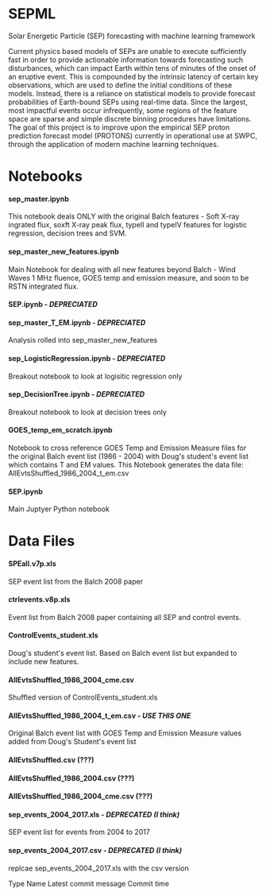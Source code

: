 # SEPML
Solar Energetic Particle (SEP) forecasting with machine learning framework

Current physics based models of SEPs are unable to execute sufficiently fast in order to provide actionable information towards forecasting such disturbances, which can impact Earth within tens of minutes of the onset of an eruptive event. This is compounded by the intrinsic latency of certain key observations, which are used to define the initial conditions of these models. Instead, there is a reliance on statistical models to provide forecast probabilities of Earth-bound SEPs using real-time data. Since the largest, most impactful events occur infrequently, some regions of the feature space are sparse and simple discrete binning procedures have limitations. The goal of this project is to improve upon the empirical SEP proton prediction forecast model (PROTONS) currently in operational use at SWPC, through the application of modern machine learning techniques.

# Notebooks

#### sep_master.ipynb

This notebook deals ONLY with the original Balch features - Soft X-ray ingrated flux, soxft X-ray peak flux, typeII and typeIV features for logistic regression, decision trees and SVM.

#### sep_master_new_features.ipynb	

Main Notebook for dealing with all new features beyond Balch - Wind Waves 1 MHz fluence, GOES temp and emission measure, and soon to be RSTN integrated flux. 

#### SEP.ipynb - ***DEPRECIATED***

#### sep_master_T_EM.ipynb - ***DEPRECIATED***

Analysis rolled into sep_master_new_features

#### sep_LogisticRegression.ipynb - ***DEPRECIATED***

Breakout notebook to look at logisitic regression only 

#### sep_DecisionTree.ipynb - ***DEPRECIATED***

Breakout notebook to look at decision trees only

#### GOES_temp_em_scratch.ipynb

Notebook to cross reference GOES Temp and Emission Measure files for the original Balch event list (1986 - 2004) with Doug's student's event list which contains T and EM values. This Notebook generates the data file: AllEvtsShuffled_1986_2004_t_em.csv

#### SEP.ipynb

Main Juptyer Python notebook 

# Data Files

#### SPEall.v7p.xls

SEP event list from the Balch 2008 paper

#### ctrlevents.v8p.xls

Event list from Balch 2008 paper containing all SEP and control events.

#### ControlEvents_student.xls

Doug's student's event list. Based on Balch event list but expanded to include new features.

#### AllEvtsShuffled_1986_2004_cme.csv

Shuffled version of ControlEvents_student.xls

#### AllEvtsShuffled_1986_2004_t_em.csv - ***USE THIS ONE***

Original Balch event list with GOES Temp and Emission Measure values added from Doug's Student's event list

#### AllEvtsShuffled.csv	(???)
#### AllEvtsShuffled_1986_2004.csv	(???)
#### AllEvtsShuffled_1986_2004_cme.csv	(???)


#### sep_events_2004_2017.xls  - ***DEPRECATED (I think)***

SEP event list for events from 2004 to 2017

#### sep_events_2004_2017.csv - ***DEPRECATED (I think)***

replcae sep_events_2004_2017.xls with the csv version


Type	Name	Latest commit message	Commit time

